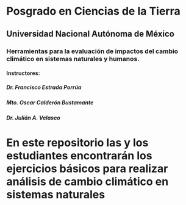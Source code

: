 # Posgrado en Ciencias de la Tierra
## Universidad Nacional Autónoma de México
### Herramientas para la evaluación de impactos del cambio climático en sistemas naturales y humanos.

#### Instructores:
##### Dr. Francisco Estrada Porrúa
##### Mto. Oscar Calderón Bustamante
##### Dr. Julián A. Velasco

# En este repositorio las y los estudiantes encontrarán los ejercicios básicos para realizar análisis de cambio climático en sistemas naturales

